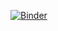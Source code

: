 
[![Binder](https://mybinder.org/badge_logo.svg)](https://mybinder.org/v2/gh/vkjadon/State-Estimation/main)
